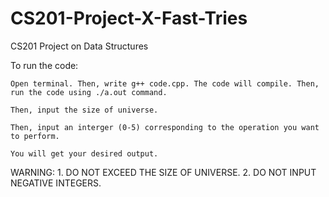# CS201-Project-X-Fast-Tries
CS201 Project on Data Structures

To run the code:
	
	Open terminal. Then, write g++ code.cpp. The code will compile. Then, run the code using ./a.out command. 

	Then, input the size of universe.
	
	Then, input an interger (0-5) corresponding to the operation you want to perform.

	You will get your desired output.

	

WARNING: 1. DO NOT EXCEED THE SIZE OF UNIVERSE.
	       2. DO NOT INPUT NEGATIVE INTEGERS.

